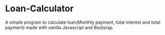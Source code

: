 # Loan-Calculator
A simple program to calculate loan(Monthly payment, total interest and total payment) made with vanilla Javascript and Bootsrap.
